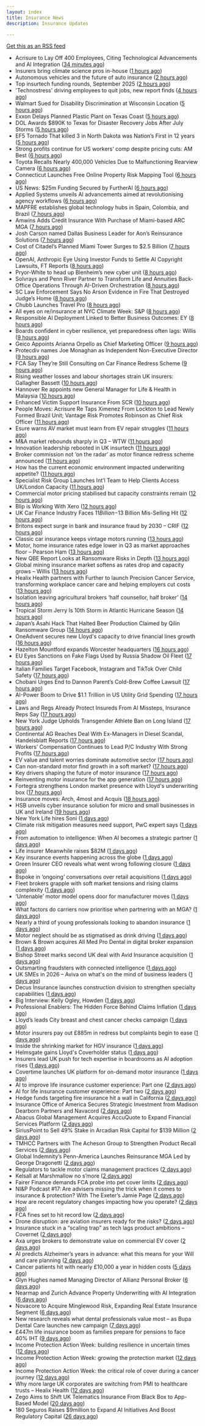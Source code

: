 ```yaml
---
layout: index
title: Insurance News
description: Insurance Updates

---
```


[Get this as an RSS feed](/insurance.rss)

<!-- news_marker starts -->
- Acrisure to Lay Off 400 Employees, Citing Technological Advancements and AI Integration ([34 minutes ago](https://www.insurancejournal.com/news/midwest/2025/10/08/843154.htm))
- Insurers bring climate science pros in-house ([1 hours ago](https://www.dig-in.com/news/insurers-bring-climate-science-pros-in-house))
- Autonomous vehicles and the future of auto insurance ([2 hours ago](https://www.dig-in.com/news/autonomous-vehicles-and-the-future-of-auto-insurance))
- Top insurtech funding rounds, September 2025 ([2 hours ago](https://www.dig-in.com/list/top-insurtech-funding-rounds-september-2025))
- 'Technostress' driving employees to quit jobs, new report finds ([4 hours ago](https://www.insurancebusinessmag.com/uk/business-strategy/technostress-driving-employees-to-quit-jobs-new-report-finds-552392.aspx))
- Walmart Sued for Disability Discrimination at Wisconsin Location ([5 hours ago](https://www.insurancejournal.com/news/midwest/2025/10/08/843127.htm))
- Exxon Delays Planned Plastic Plant on Texas Coast ([5 hours ago](https://www.insurancejournal.com/news/southcentral/2025/10/08/843123.htm))
- DOL Awards $890K to Texas for Disaster Recovery Jobs After July Storms ([5 hours ago](https://www.insurancejournal.com/news/southcentral/2025/10/08/843120.htm))
- EF5 Tornado That killed 3 in North Dakota was Nation’s First in 12 years ([5 hours ago](https://www.insurancejournal.com/news/midwest/2025/10/08/843117.htm))
- Strong profits continue for US workers’ comp despite pricing cuts: AM Best ([6 hours ago](https://www.reinsurancene.ws/strong-profits-continue-for-us-workers-comp-despite-pricing-cuts-am-best/))
- Toyota Recalls Nearly 400,000 Vehicles Due to Malfunctioning Rearview Camera ([6 hours ago](https://www.insurancejournal.com/news/national/2025/10/08/843113.htm))
- Connecticut Launches Free Online Property Risk Mapping Tool ([6 hours ago](https://www.insurancejournal.com/news/east/2025/10/08/843106.htm))
- US News: $25m Funding Secured by FurtherAI ([6 hours ago](https://insurance-edge.net/2025/10/08/us-news-25m-funding-secured-by-furtherai/))
- Applied Systems unveils AI advancements aimed at revolutionising agency workflows ([6 hours ago](https://www.reinsurancene.ws/applied-systems-unveils-ai-advancements-aimed-at-revolutionising-agency-workflows/))
- MAPFRE establishes global technology hubs in Spain, Colombia, and Brazil ([7 hours ago](https://www.reinsurancene.ws/mapfre-establishes-global-technology-hubs-in-spain-colombia-and-brazil/))
- Amwins Adds Credit Insurance With Purchase of Miami-based ARC MGA ([7 hours ago](https://www.insurancejournal.com/news/southeast/2025/10/08/843095.htm))
- Josh Carson named Dallas Business Leader for Aon’s Reinsurance Solutions ([7 hours ago](https://www.reinsurancene.ws/josh-carson-named-dallas-business-leader-for-aons-reinsurance-solutions/))
- Cost of Citadel’s Planned Miami Tower Surges to $2.5 Billion ([7 hours ago](https://www.insurancejournal.com/news/southeast/2025/10/08/843091.htm))
- OpenAI, Anthropic Eye Using Investor Funds to Settle AI Copyright Lawsuits, FT Reports ([8 hours ago](https://www.insurancejournal.com/news/national/2025/10/08/843087.htm))
- Pryor-White to head up Blenheim’s new cyber unit ([8 hours ago](https://www.reinsurancene.ws/pryor-white-to-head-up-blenheims-new-cyber-unit/))
- Solvrays and Penn River Partner to Transform Life and Annuities Back-Office Operations Through AI-Driven Orchestration ([8 hours ago](https://www.insurtechinsights.com/solvrays-and-penn-river-partner-to-transform-life-and-annuities-back-office-operations-through-ai-driven-orchestration/))
- SC Law Enforcement Says No Arson Evidence in Fire That Destroyed Judge’s Home ([8 hours ago](https://www.insurancejournal.com/news/southeast/2025/10/08/843081.htm))
- Chubb Launches Travel Pro ([8 hours ago](https://insurance-edge.net/2025/10/08/chubb-launches-travel-pro/))
- All eyes on re/insurance at NYC Climate Week: S&P ([8 hours ago](https://www.reinsurancene.ws/all-eyes-on-re-insurance-at-nyc-climate-week-sp/))
- Responsible AI Deployment Linked to Better Business Outcomes: EY ([8 hours ago](https://www.insurancejournal.com/news/national/2025/10/08/843072.htm))
- Boards confident in cyber resilience, yet preparedness often lags: Willis ([9 hours ago](https://www.reinsurancene.ws/boards-confident-in-cyber-resilience-yet-preparedness-often-lags-willis/))
- Geico Appoints Arianna Orpello as Chief Marketing Officer ([9 hours ago](https://www.insurtechinsights.com/geico-appoints-arianna-orpello-as-chief-marketing-officer/))
- Protecdiv names Joe Monaghan as Independent Non-Executive Director ([9 hours ago](https://www.reinsurancene.ws/protecdiv-names-joe-monaghan-as-independent-non-executive-director/))
- FCA Say They’re Still Consulting on Car Finance Redress Scheme ([9 hours ago](https://insurance-edge.net/2025/10/08/fca-say-theyre-still-consulting-on-car-finance-redress-scheme/))
- Rising weather losses and labour shortages strain UK insurers: Gallagher Bassett ([10 hours ago](https://www.reinsurancene.ws/rising-weather-losses-and-labour-shortages-strain-uk-insurers-gallagher-bassett/))
- Hannover Re appoints new General Manager for Life & Health in Malaysia ([10 hours ago](https://www.reinsurancene.ws/hannover-re-appoints-new-general-manager-for-life-health-in-malaysia/))
- Enhanced Victim Support Insurance From SCR ([10 hours ago](https://insurance-edge.net/2025/10/08/enhanced-victim-support-insurance-from-scr/))
- People Moves: Acrisure Re Taps Ximenez From Lockton to Lead Newly Formed Brazil Unit; Vantage Risk Promotes Robinson as Chief Risk Officer ([11 hours ago](https://www.insurancejournal.com/news/international/2025/10/08/843060.htm))
- Esure warns AV market must learn from EV repair struggles ([11 hours ago](https://www.postonline.co.uk/market-access/motor/7959108/esure-warns-av-market-must-learn-from-ev-repair-struggles))
- M&A market rebounds sharply in Q3 – WTW ([11 hours ago](https://www.insurancebusinessmag.com/uk/news/mergers-acquisitions/manda-market-rebounds-sharply-in-q3--wtw-552333.aspx))
- Innovation leadership rebooted in UK insurtech ([11 hours ago](https://www.insurancebusinessmag.com/uk/news/technology/innovation-leadership-rebooted-in-uk-insurtech-552330.aspx))
- Broker commission not ‘on the radar’ as motor finance redress scheme announced ([11 hours ago](https://www.postonline.co.uk/news/7959192/broker-commission-not-%E2%80%98on-the-radar%E2%80%99-as-motor-finance-redress-scheme-announced))
- How has the current economic environment impacted underwriting appetite? ([11 hours ago](https://www.insurancebusinessmag.com/uk/tv/how-has-the-current-economic-environment-impacted-underwriting-appetite-552328.aspx))
- Specialist Risk Group Launches Int’l Team to Help Clients Access UK/London Capacity ([11 hours ago](https://www.insurancejournal.com/news/international/2025/10/08/843057.htm))
- Commercial motor pricing stabilised but capacity constraints remain ([12 hours ago](https://www.postonline.co.uk/commercial/7959083/commercial-motor-pricing-stabilised-but-capacity-constraints-remain))
- Blip is Working With Xero ([12 hours ago](https://insurance-edge.net/2025/10/08/blip-is-working-with-xero/))
- UK Car Finance Industry Faces $11 Billion-$13 Billion Mis-Selling Hit ([12 hours ago](https://www.insurancejournal.com/news/international/2025/10/08/843047.htm))
- Britons expect surge in bank and insurance fraud by 2030 – CRIF ([12 hours ago](https://www.insurancebusinessmag.com/uk/news/breaking-news/britons-expect-surge-in-bank-and-insurance-fraud-by-2030--crif-552313.aspx))
- Classic car insurance keeps vintage motors running ([13 hours ago](https://www.postonline.co.uk/personal/7958293/classic-car-insurance-keeps-vintage-motors-running))
- Motor, home insurance rates edge lower in Q3 as market approaches floor – Pearson Ham ([13 hours ago](https://www.insurancebusinessmag.com/uk/news/auto-motor/motor-home-insurance-rates-edge-lower-in-q3-as-market-approaches-floor--pearson-ham-552312.aspx))
- New QBE Report Looks at Ransomware Risks in Depth ([13 hours ago](https://insurance-edge.net/2025/10/08/new-qbe-report-looks-at-ransomware-risks-in-depth/))
- Global mining insurance market softens as rates drop and capacity grows – Willis ([13 hours ago](https://www.insurancebusinessmag.com/uk/news/breaking-news/global-mining-insurance-market-softens-as-rates-drop-and-capacity-grows--willis-552305.aspx))
- Healix Health partners with Further to launch Precision Cancer Service, transforming workplace cancer care and helping employers cut costs ([13 hours ago](https://ifamagazine.com/healix-health-partners-with-further-to-launch-precision-cancer-service-transforming-workplace-cancer-care-and-helping-employers-cut-costs/))
- Isolation leaving agricultural brokers ‘half counsellor, half broker’ ([14 hours ago](https://www.postonline.co.uk/broker/7959185/isolation-leaving-agricultural-brokers-%E2%80%98half-counsellor-half-broker%E2%80%99))
- Tropical Storm Jerry Is 10th Storm in Atlantic Hurricane Season ([14 hours ago](https://www.insurancejournal.com/news/international/2025/10/08/843040.htm))
- Japan’s Asahi Hack That Halted Beer Production Claimed by Qilin Ransomware Group ([14 hours ago](https://www.insurancejournal.com/news/international/2025/10/08/843037.htm))
- OneAdvent secures new Lloyd's capacity to drive financial lines growth ([16 hours ago](https://www.insurancebusinessmag.com/uk/news/professional-liability/oneadvent-secures-new-lloyds-capacity-to-drive-financial-lines-growth-552257.aspx))
- Hazelton Mountford expands Worcester headquarters ([16 hours ago](https://www.insurancebusinessmag.com/uk/news/property-insurance/hazelton-mountford-expands-worcester-headquarters-552263.aspx))
- EU Eyes Sanctions on Fake Flags Used by Russia Shadow Oil Fleet ([17 hours ago](https://www.insurancejournal.com/news/international/2025/10/08/842929.htm))
- Italian Families Target Facebook, Instagram and TikTok Over Child Safety ([17 hours ago](https://www.insurancejournal.com/news/international/2025/10/08/842917.htm))
- Chobani Urges End to Dannon Parent’s Cold-Brew Coffee Lawsuit ([17 hours ago](https://www.insurancejournal.com/news/national/2025/10/08/842997.htm))
- AI-Power Boom to Drive $1.1 Trillion in US Utility Grid Spending ([17 hours ago](https://www.insurancejournal.com/news/national/2025/10/08/843000.htm))
- Laws and Regs Already Protect Insureds From AI Missteps, Insurance Reps Say ([17 hours ago](https://www.insurancejournal.com/news/southeast/2025/10/08/843012.htm))
- New York Judge Upholds Transgender Athlete Ban on Long Island ([17 hours ago](https://www.insurancejournal.com/news/east/2025/10/08/843031.htm))
- Continental AG Reaches Deal With Ex-Managers in Diesel Scandal, Handelsblatt Reports ([17 hours ago](https://www.insurancejournal.com/news/international/2025/10/08/842940.htm))
- Workers’ Compensation Continues to Lead P/C Industry With Strong Profits ([17 hours ago](https://www.insurancejournal.com/news/national/2025/10/08/843018.htm))
- EV value and talent worries dominate automotive sector ([17 hours ago](https://www.postonline.co.uk/news/7959159/ev-value-and-talent-worries-dominate-automotive-sector))
- Can non-standard motor find growth in a soft market? ([17 hours ago](https://www.postonline.co.uk/broker/7958948/can-non-standard-motor-find-growth-in-a-soft-market))
- Key drivers shaping the future of motor insurance ([17 hours ago](https://www.postonline.co.uk/personal/7958989/key-drivers-shaping-the-future-of-motor-insurance))
- Reinventing motor insurance for the app generation ([17 hours ago](https://www.postonline.co.uk/personal/7959016/reinventing-motor-insurance-for-the-app-generation))
- Fortegra strengthens London market presence with Lloyd's underwriting box ([17 hours ago](https://www.insurancebusinessmag.com/uk/news/breaking-news/fortegra-strengthens-london-market-presence-with-lloyds-underwriting-box-552290.aspx))
- Insurance moves: Arch, 4most and Acquis ([18 hours ago](https://www.insurancebusinessmag.com/uk/news/breaking-news/insurance-moves-arch-4most-and-acquis-552264.aspx))
- HSB unveils cyber insurance solution for micro and small businesses in UK and Ireland ([19 hours ago](https://www.insurancebusinessmag.com/uk/news/cyber/hsb-unveils-cyber-insurance-solution-for-micro-and-small-businesses-in-uk-and-ireland-552258.aspx))
- New York Life hires Soni ([1 days ago](https://www.dig-in.com/news/new-york-life-hires-soni))
- Climate risk mitigation measures need support, PwC expert says ([1 days ago](https://www.dig-in.com/news/pwc-expert-climate-risk-mitigation-needs-more-support))
- From automation to intelligence: When AI becomes a strategic partner ([1 days ago](https://www.dig-in.com/opinion/when-ai-becomes-a-strategic-partner))
- Life insurer Meanwhile raises $82M ([1 days ago](https://www.dig-in.com/articles/life-insurer-meanwhile-raises-82m))
- Key insurance events happening across the globe ([1 days ago](https://www.insurancebusinessmag.com/uk/guides/key-insurance-events-happening-across-the-globe-552213.aspx))
- Green Insurer CEO reveals what went wrong following closure ([1 days ago](https://www.postonline.co.uk/broker/7959190/green-insurer-ceo-reveals-what-went-wrong-following-closure))
- Bspoke in ‘ongoing’ conversations over retail acquisitions ([1 days ago](https://www.postonline.co.uk/news/7959188/bspoke-in-%E2%80%98ongoing%E2%80%99-conversations-over-retail-acquisitions))
- Fleet brokers grapple with soft market tensions and rising claims complexity ([1 days ago](https://www.insurancebusinessmag.com/uk/news/auto-motor/fleet-brokers-grapple-with-soft-market-tensions-and-rising-claims-complexity-552167.aspx))
- ‘Untenable’ motor model opens door for manufacturer moves ([1 days ago](https://www.postonline.co.uk/personal/7958322/%E2%80%98untenable%E2%80%99-motor-model-opens-door-for-manufacturer-moves))
- What factors do carriers now prioritise when partnering with an MGA? ([1 days ago](https://www.insurancebusinessmag.com/uk/tv/what-factors-do-carriers-now-prioritise-when-partnering-with-an-mga-552166.aspx))
- Nearly a third of young professionals looking to abandon insurance ([1 days ago](https://www.postonline.co.uk/people/7959183/nearly-a-third-of-young-professionals-looking-to-abandon-insurance))
- Motor neglect should be as stigmatised as drink driving ([1 days ago](https://www.postonline.co.uk/news/7959053/motor-neglect-should-be-as-stigmatised-as-drink-driving))
- Brown & Brown acquires All Med Pro Dental in digital broker expansion ([1 days ago](https://www.insurancebusinessmag.com/uk/news/mergers-acquisitions/brown-and-brown-acquires-all-med-pro-dental-in-digital-broker-expansion-552151.aspx))
- Bishop Street marks second UK deal with Avid Insurance acquisition ([1 days ago](https://www.insurancebusinessmag.com/uk/news/mergers-acquisitions/bishop-street-marks-second-uk-deal-with-avid-insurance-acquisition-552149.aspx))
- Outsmarting fraudsters with connected intelligence ([1 days ago](https://www.postonline.co.uk/market-access/7958300/outsmarting-fraudsters-with-connected-intelligence))
- UK SMEs in 2026 – Aviva on what's on the mind of business leaders ([1 days ago](https://www.insurancebusinessmag.com/uk/news/sme/uk-smes-in-2026--aviva-on-whats-on-the-mind-of-business-leaders-552148.aspx))
- Decus Insurance launches construction division to strengthen specialty capabilities ([1 days ago](https://www.insurancebusinessmag.com/uk/news/construction-engineering/decus-insurance-launches-construction-division-to-strengthen-specialty-capabilities-552105.aspx))
- Big Interview: Kelly Ogley, Howden ([1 days ago](https://www.postonline.co.uk/broker/7959082/big-interview-kelly-ogley-howden))
- Professional Enablers: The Hidden Force Behind Claims Inflation ([1 days ago](https://www.postonline.co.uk/claims/7958937/professional-enablers-the-hidden-force-behind-claims-inflation))
- Lloyd’s leads City breast and chest cancer checks campaign ([1 days ago](https://www.postonline.co.uk/lloyd%E2%80%99slondon/7959180/lloyd%E2%80%99s-leads-city-breast-and-chest-cancer-checks-campaign))
- Motor insurers pay out £885m in redress but complaints begin to ease ([1 days ago](https://www.postonline.co.uk/regulation/7958936/motor-insurers-pay-out-%C2%A3885m-in-redress-but-complaints-begin-to-ease))
- Inside the shrinking market for HGV insurance ([1 days ago](https://www.postonline.co.uk/commercial/7959038/inside-the-shrinking-market-for-hgv-insurance))
- Helmsgate gains Lloyd's Coverholder status ([1 days ago](https://www.insurancebusinessmag.com/uk/news/breaking-news/helmsgate-gains-lloyds-coverholder-status-552100.aspx))
- Insurers lead UK push for tech expertise in boardrooms as AI adoption rises ([1 days ago](https://www.insurancebusinessmag.com/uk/news/technology/insurers-lead-uk-push-for-tech-expertise-in-boardrooms-as-ai-adoption-rises-552102.aspx))
- Covertime launches UK platform for on-demand motor insurance ([1 days ago](https://www.insurancebusinessmag.com/uk/news/auto-motor/covertime-launches-uk-platform-for-ondemand-motor-insurance-552108.aspx))
- AI to improve life insurance customer experience: Part one ([2 days ago](https://www.dig-in.com/news/ai-to-improve-life-insurance-customer-experience-part-one))
- AI for life insurance customer experience: Part two ([2 days ago](https://www.dig-in.com/news/ai-for-life-insurance-customer-experience-part-two))
- Hedge funds targeting fire insurance hit a wall in California ([2 days ago](https://www.dig-in.com/articles/hedge-funds-targeting-fire-insurance-hit-wall-in-california))
- Insurance Office of America Secures Strategic Investment from Madison Dearborn Partners and Navacord ([2 days ago](https://www.insurtechinsights.com/insurance-office-of-america-secures-strategic-investment-from-madison-dearborn-partners-and-navacord/))
- Abacus Global Management Acquires AccuQuote to Expand Financial Services Platform ([2 days ago](https://www.insurtechinsights.com/abacus-global-management-acquires-accuquote-to-expand-financial-services-platform/))
- SiriusPoint to Sell 49% Stake in Arcadian Risk Capital for $139 Million ([2 days ago](https://www.insurtechinsights.com/siriuspoint-to-sell-49-stake-in-arcadian-risk-capital-for-139-million/))
- TMHCC Partners with The Acheson Group to Strengthen Product Recall Services ([2 days ago](https://www.insurtechinsights.com/tmhcc-partners-with-the-acheson-group-to-strengthen-product-recall-services/))
- Global Indemnity’s Penn-America Launches Reinsurance MGA Led by George Dragonetti ([2 days ago](https://www.insurtechinsights.com/global-indemnitys-penn-america-launches-reinsurance-mga-led-by-george-dragonetti/))
- Regulators to tackle motor claims management practices ([2 days ago](https://www.postonline.co.uk/news/7959177/regulators-to-tackle-motor-claims-management-practices))
- Kelsall at Marshmallow no s’more ([2 days ago](https://www.postonline.co.uk/news/7959173/kelsall-at-marshmallow-no-s%E2%80%99more))
- Fairer Finance demands FCA probe into pet cover limits ([2 days ago](https://www.postonline.co.uk/news/7959176/fairer-finance-demands-fca-probe-into-pet-cover-limits))
- NI&P Podcast #17: Are advisers missing the trick when it comes to insurance & protection? With The Exeter’s Jamie Page ([2 days ago](https://ifamagazine.com/nip-podcast-17-are-advisers-missing-the-trick-when-it-comes-to-insurance-protection-with-the-exeters-jamie-page/))
- How are recent regulatory changes impacting how you operate? ([2 days ago](https://www.insurancebusinessmag.com/uk/tv/how-are-recent-regulatory-changes-impacting-how-you-operate-552024.aspx))
- FCA fines set to hit record low ([2 days ago](https://www.postonline.co.uk/regulation/7958086/fca-fines-set-to-hit-record-low))
- Drone disruption: are aviation insurers ready for the risks? ([2 days ago](https://www.insurancebusinessmag.com/uk/news/technology/drone-disruption-are-aviation-insurers-ready-for-the-risks-551921.aspx))
- Insurance stuck in a “scaling trap” as tech lags product ambitions – Covernet ([2 days ago](https://www.insurancebusinessmag.com/uk/news/technology/insurance-stuck-in-a-scaling-trap-as-tech-lags-product-ambitions--covernet-552012.aspx))
- Axa urges brokers to demonstrate value on commercial EV cover ([2 days ago](https://www.postonline.co.uk/commercial/7958880/axa-urges-brokers-to-demonstrate-value-on-commercial-ev-cover))
- AI predicts Alzheimer’s years in advance: what this means for your Will and care planning ([2 days ago](https://ifamagazine.com/ai-predicts-alzheimers-years-in-advance-what-this-means-for-your-will-and-care-planning/))
- Cancer patients hit with nearly £10,000 a year in hidden costs ([5 days ago](https://ifamagazine.com/cancer-patients-hit-with-nearly-10000-a-year-in-hidden-costs/))
- Glyn Hughes named Managing Director of Allianz Personal Broker ([6 days ago](https://www.insurtechinsights.com/glyn-hughes-named-managing-director-of-allianz-personal-broker/))
- Nearmap and Zurich Advance Property Underwriting with AI Integration ([6 days ago](https://www.insurtechinsights.com/nearmap-and-zurich-advance-property-underwriting-with-ai-integration/))
- Novacore to Acquire Minglewood Risk, Expanding Real Estate Insurance Segment ([6 days ago](https://www.insurtechinsights.com/novacore-to-acquire-minglewood-risk-expanding-real-estate-insurance-segment/))
- New research reveals what dental professionals value most – as Bupa Dental Care launches new campaign ([7 days ago](https://ifamagazine.com/new-research-reveals-what-dental-professionals-value-most-as-bupa-dental-care-launches-new-campaign/))
- £447m life insurance boom as families prepare for pensions to face 40% IHT ([9 days ago](https://ifamagazine.com/447m-life-insurance-boom-as-families-prepare-for-pensions-to-face-40-iht/))
- Income Protection Action Week: building resilience in uncertain times ([12 days ago](https://ifamagazine.com/income-protection-action-week-building-resilience-in-uncertain-times/))
- Income Protection Action Week: growing the protection market ([12 days ago](https://ifamagazine.com/income-protection-action-week-growing-the-protection-market/))
- Income Protection Action Week: the critical role of cover during a cancer journey ([12 days ago](https://ifamagazine.com/income-protection-action-week-the-critical-role-of-cover-during-a-cancer-journey/))
- Why more large UK corporates are switching from PMI to healthcare trusts – Healix Health ([12 days ago](https://ifamagazine.com/why-more-large-uk-corporates-are-switching-from-pmi-to-healthcare-trusts-healix-health/))
- Zego Aims to Shift UK Telematics Insurance From Black Box to App-Based Model ([20 days ago](https://thefintechtimes.com/zego-aims-to-shift-uk-telematics-insurance-from-black-box-to-app-based-model/))
- 180 Seguros Raises $9million to Expand AI Initiatives And Boost Regulatory Capital ([26 days ago](https://thefintechtimes.com/180-seguros-raises-9m-to-expand-ai-initiatives-and-boost-regulatory-capital/))

<!-- news_marker ends -->